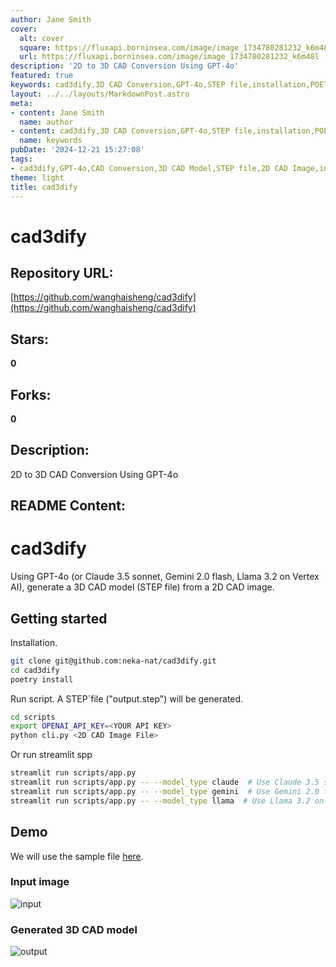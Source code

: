 ```yaml
---
author: Jane Smith
cover:
  alt: cover
  square: https://fluxapi.borninsea.com/image/image_1734780281232_k6m48l
  url: https://fluxapi.borninsea.com/image/image_1734780281232_k6m48l
description: '2D to 3D CAD Conversion Using GPT-4o'
featured: true
keywords: cad3dify,3D CAD Conversion,GPT-4o,STEP file,installation,POETRY INSTALL,OPENAI_API_KEY,2D CAD Image File,Streamlit,claude 3.5 sonnet,gemini 2.0 flash, llama 3.2 on vertex ai,Demo,Sample File,Input Image,Generated 3D CAD Model
layout: ../../layouts/MarkdownPost.astro
meta:
- content: Jane Smith
  name: author
- content: cad3dify,3D CAD Conversion,GPT-4o,STEP file,installation,POETRY INSTALL,OPENAI_API_KEY,2D CAD Image File,Streamlit,claude 3.5 sonnet,gemini 2.0 flash, llama 3.2 on vertex ai,Demo,Sample File,Input Image,Generated 3D CAD Model
  name: keywords
pubDate: '2024-12-21 15:27:08'
tags:
- cad3dify,GPT-4o,CAD Conversion,3D CAD Model,STEP file,2D CAD Image,installation,script,Claude 3.5 sonnet,Gemini 2.0 flash,Llama 3.2,OpenAI API,Streamlit
theme: light
title: cad3dify
---
```


# cad3dify

## Repository URL: 
[https://github.com/wanghaisheng/cad3dify](https://github.com/wanghaisheng/cad3dify)

## Stars: 
**0**

## Forks: 
**0**

## Description: 
2D to 3D CAD Conversion Using GPT-4o

## README Content: 
# cad3dify

Using GPT-4o (or Claude 3.5 sonnet, Gemini 2.0 flash, Llama 3.2 on Vertex AI), generate a 3D CAD model (STEP file) from a 2D CAD image.

## Getting started

Installation.

```bash
git clone git@github.com:neka-nat/cad3dify.git
cd cad3dify
poetry install
```

Run script.
A STEP`file ("output.step") will be generated.

```bash
cd scripts
export OPENAI_API_KEY=<YOUR API KEY>
python cli.py <2D CAD Image File>
```

Or run streamlit spp

```bash
streamlit run scripts/app.py
streamlit run scripts/app.py -- --model_type claude  # Use Claude 3.5 sonnet
streamlit run scripts/app.py -- --model_type gemini  # Use Gemini 2.0 flash
streamlit run scripts/app.py -- --model_type llama  # Use Llama 3.2 on Vertex AI
```

## Demo

We will use the sample file [here](http://cad.wp.xdomain.jp/).

### Input image

![input](sample_data/g1-3.jpg)

### Generated 3D CAD model

![output](sample_data/gen_result1.png)

